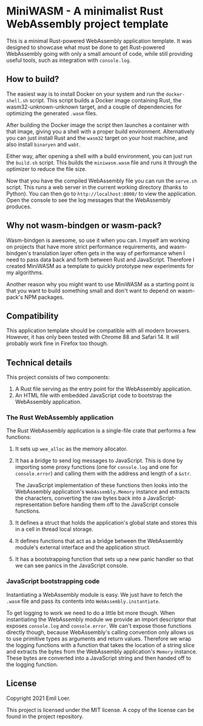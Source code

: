 # MiniWASM - A minimalist Rust WebAssembly project template

This is a minimal Rust-powered WebAssembly application template. It was
designed to showcase what must be done to get Rust-powered WebAssembly going
with only a small amount of code, while still providing useful tools, such as
integration with `console.log`.

## How to build?

The easiest way is to install Docker on your system and run the
`docker-shell.sh` script. This script builds a Docker image containing Rust,
the wasm32-unknown-unknown target, and a couple of dependencies for optimizing
the generated `.wasm` files.

After building the Docker image the script then launches a container with that
image, giving you a shell with a proper build environment. Alternatively you
can just install Rust and the `wasm32` target on your host machine, and also
install `binaryen` and `wabt`.

Either way, after opening a shell with a build environment, you can just run
the `build.sh` script. This builds the `miniwasm.wasm` file and runs it
through the optimizer to reduce the file size.

Now that you have the compiled WebAssembly file you can run the `serve.sh`
script. This runs a web server in the current working directory (thanks to
Python). You can then go to `http://localhost:8000/` to view the application.
Open the console to see the log messages that the WebAssembly produces.

## Why not wasm-bindgen or wasm-pack?

Wasm-bindgen is awesome, so use it when you can. I myself am working on
projects that have more strict performance requirements, and wasm-bindgen's
translation layer often gets in the way of performance when I need to pass
data back and forth between Rust and JavaScript. Therefore I created MiniWASM
as a template to quickly prototype new experiments for my algorithms.

Another reason why you might want to use MiniWASM as a starting point is that
you want to build something small and don't want to depend on wasm-pack's NPM
packages.

## Compatibility

This application template should be compatible with all modern browsers.
However, it has only been tested with Chrome 88 and Safari 14. It will
probably work fine in Firefox too though.

## Technical details

This project consists of two components:

1. A Rust file serving as the entry point for the WebAssembly application.
2. An HTML file with embedded JavaScript code to bootstrap the WebAssembly
   application.

### The Rust WebAssembly application

The Rust WebAssembly application is a single-file crate that performs a few
functions:

1. It sets up `wee_alloc` as the memory allocator.

2. It has a bridge to send log messages to JavaScript. This is done by
   importing some proxy functions (one for `console.log` and one for
   `console.error`) and calling them with the address and length of a `&str`.

   The JavaScript implementation of these functions then looks into the
   WebAssembly application's `WebAssembly.Memory` instance and extracts the
   characters, converting the raw bytes back into a JavaScript-representation
   before handing them off to the JavaScript console functions.

3. It defines a struct that holds the application's global state and stores
   this in a cell in thread local storage.

4. It defines functions that act as a bridge between the WebAssembly module's
   external interface and the application struct.

5. It has a bootstrapping function that sets up a new panic handler so that we
   can see panics in the JavaScript console.

### JavaScript bootstrapping code

Instantiating a WebAssembly module is easy. We just have to fetch the `.wasm`
file and pass its contents into `WebAssembly.instantiate`.

To get logging to work we need to do a little bit more though. When
instantiating the WebAssembly module we provide an import descriptor that
exposes `console.log` and `console.error`. We can't expose those functions
directly though, because WebAssembly's calling convention only allows us to
use primitive types as arguments and return values. Therefore we wrap the
logging functions with a function that takes the location of a string slice
and extracts the bytes from the WebAssembly application's `Memory` instance.
These bytes are converted into a JavaScript string and then handed off to the
logging function.

## License

Copyright 2021 Emil Loer.

This project is licensed under the MIT license. A copy of the license can be
found in the project repository.
